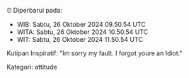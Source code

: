 ⏰ Diperbarui pada:
- WIB: Sabtu, 26 Oktober 2024 09.50.54 UTC
- WITA: Sabtu, 26 Oktober 2024 10.50.54 UTC
- WIT: Sabtu, 26 Oktober 2024 11.50.54 UTC

Kutipan Inspiratif:
"Im sorry my fault. I forgot youre an Idiot."


Kategori: attitude

